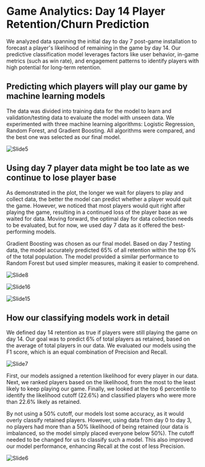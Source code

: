 # Game Analytics: Day 14 Player Retention/Churn Prediction

We analyzed data spanning the initial day to day 7 post-game installation to forecast a player's likelihood of remaining in the game by day 14. Our predictive classification model leverages factors like user behavior, in-game metrics (such as win rate), and engagement patterns to identify players with high potential for long-term retention.

## Predicting which players will play our game by machine learning models

The data was divided into training data for the model to learn and validation/testing data to evaluate the model with unseen data. We experimented with three machine learning algorithms: Logistic Regression, Random Forest, and Gradient Boosting. All algorithms were compared, and the best one was selected as our final model.

 ![Slide5](https://github.com/kk-chaiyapuk/Game_Analytics_D14_Retention_Prediction/assets/82194433/a25436d8-9fc4-4a8d-a560-b458f004e294)

## Using day 7 player data might be too late as we continue to lose player base

As demonstrated in the plot, the longer we wait for players to play and collect data, the better the model can predict whether a player would quit the game. However, we noticed that most players would quit right after playing the game, resulting in a continued loss of the player base as we waited for data. Moving forward, the optimal day for data collection needs to be evaluated, but for now, we used day 7 data as it offered the best-performing models.

Gradient Boosting was chosen as our final model. Based on day 7 testing data, the model accurately predicted 65% of all retention within the top 6% of the total population. The model provided a similar performance to Random Forest but used simpler measures, making it easier to comprehend.

 ![Slide8](https://github.com/kk-chaiyapuk/Game_Analytics_D14_Retention_Prediction/assets/82194433/1c2ee504-3c81-4809-9bac-f75d073dddd2)

 ![Slide16](https://github.com/kk-chaiyapuk/Game_Analytics_D14_Retention_Prediction/assets/82194433/2cd15a08-b35f-4122-9b69-79152d00069a)

 ![Slide15](https://github.com/kk-chaiyapuk/Game_Analytics_D14_Retention_Prediction/assets/82194433/8e31be22-9fa3-4955-b876-4cb9f70a31d9)

## How our classifying models work in detail

We defined day 14 retention as true if players were still playing the game on day 14. Our goal was to predict 6% of total players as retained, based on the average of total players in our data. We evaluated our models using the F1 score, which is an equal combination of Precision and Recall.

 ![Slide7](https://github.com/kk-chaiyapuk/Game_Analytics_D14_Retention_Prediction/assets/82194433/0b965a2d-3749-4745-b57f-29a85c8aa7d7)

First, our models assigned a retention likelihood for every player in our data. Next, we ranked players based on the likelihood, from the most to the least likely to keep playing our game. Finally, we looked at the top 6 percentile to identify the likelihood cutoff (22.6%) and classified players who were more than 22.6% likely as retained.

By not using a 50% cutoff, our models lost some accuracy, as it would overly classify retained players. However, using data from day 0 to day 3, no players had more than a 50% likelihood of being retained (our data is imbalanced, so the model simply placed everyone below 50%). The cutoff needed to be changed for us to classify such a model. This also improved our model performance, enhancing Recall at the cost of less Precision.

 ![Slide6](https://github.com/kk-chaiyapuk/Game_Analytics_D14_Retention_Prediction/assets/82194433/db34c730-7458-4db8-9996-5906a31d544f)





